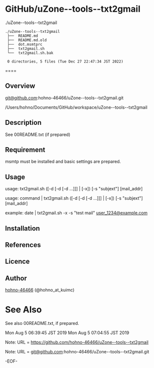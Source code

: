 # GitHub/uZone--tools--txt2gmail

./uZone--tools--txt2gmail

    ./uZone--tools--txt2gmail
     ├──  README.md
     ├──  README.md.old
     ├──  dot.msmtprc
     ├──  txt2gmail.sh
     └──  txt2gmail.sh.bak
     
     0 directories, 5 files (Tue Dec 27 22:47:34 JST 2022)


====

## Overview

git@github.com:hohno-46466/uZone--tools--txt2gmail.git

/Users/hohno/Documents/GitHub/workspace/uZone--tools--txt2gmail

## Description

See 00README.txt (if prepared)

## Requirement

msmtp must be installed and basic settings are prepared.

## Usage

usage: txt2gmail.sh ([-d [-d [-d ...]]] | [-x]) [-s "subjext"] [mail_addr]

usage: command | txt2gmail.sh ([-d [-d [-d ...]]] | [-x]) [-s "subjext"] [mail_addr]

example: date | txt2gmail.sh -x -s "test mail" user_1234@example.com

## Installation

## References

## Licence

## Author

[hohno-46466](https://github.com/hohno-46466) (@hohno_at_kuimc)

# See Also

See also 00README.txt, if prepared.

Mon Aug  5 06:39:45 JST 2019
Mon Aug  5 07:04:55 JST 2019

Note: URL = https://github.com/hohno-46466/uZone--tools--txt2gmail

Note: URL = git@github.com:hohno-46466/uZone--tools--txt2gmail.git

-EOF-
